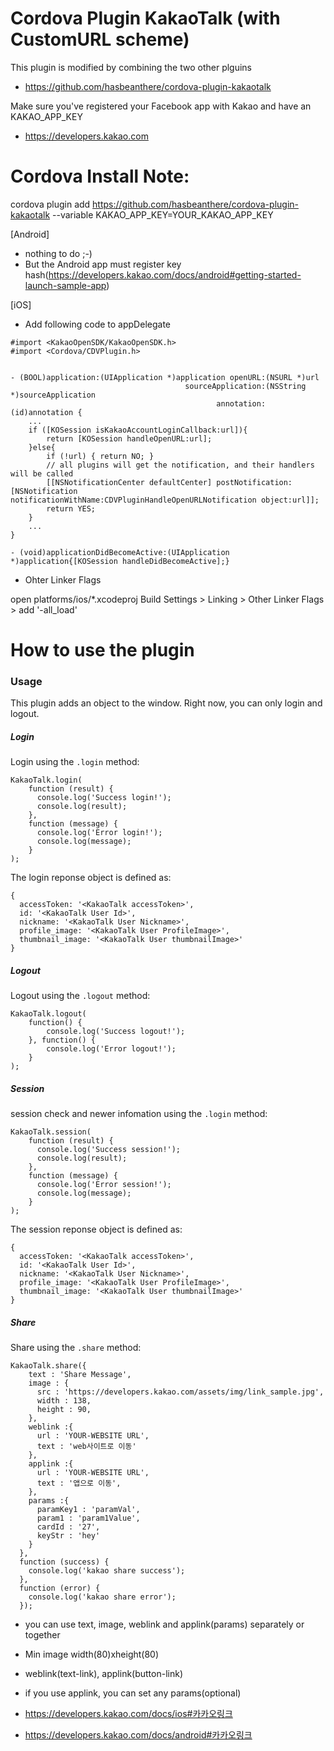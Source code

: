 Cordova Plugin KakaoTalk (with CustomURL scheme)
========================

This plugin is modified by combining the two other plguins

- https://github.com/hasbeanthere/cordova-plugin-kakaotalk

Make sure you've registered your Facebook app with Kakao and have an KAKAO_APP_KEY

- https://developers.kakao.com



Cordova Install Note:
========================

cordova plugin add https://github.com/hasbeanthere/cordova-plugin-kakaotalk --variable KAKAO_APP_KEY=YOUR_KAKAO_APP_KEY

[Android]
* nothing to do ;-)
* But the Android app must register key hash(https://developers.kakao.com/docs/android#getting-started-launch-sample-app)

[iOS]
* Add following code to appDelegate

```
#import <KakaoOpenSDK/KakaoOpenSDK.h>
#import <Cordova/CDVPlugin.h>


- (BOOL)application:(UIApplication *)application openURL:(NSURL *)url
                                       sourceApplication:(NSString *)sourceApplication
                                              annotation:(id)annotation {
    ...
    if ([KOSession isKakaoAccountLoginCallback:url]){
        return [KOSession handleOpenURL:url];
    }else{
        if (!url) { return NO; }
        // all plugins will get the notification, and their handlers will be called
        [[NSNotificationCenter defaultCenter] postNotification:[NSNotification notificationWithName:CDVPluginHandleOpenURLNotification object:url]];
        return YES;
    }
    ...
}

- (void)applicationDidBecomeActive:(UIApplication *)application{[KOSession handleDidBecomeActive];}
```

* Ohter Linker Flags 

open platforms/ios/*.xcodeproj
        Build Settings > Linking > Other Linker Flags > add '-all_load'



How to use the plugin
========================

### Usage

This plugin adds an object to the window. Right now, you can only login and logout.

##### Login

Login using the `.login` method:
```
KakaoTalk.login(
    function (result) {
      console.log('Success login!');
      console.log(result);
    },
    function (message) {
      console.log('Error login!');
      console.log(message);
    }
);
```

The login reponse object is defined as:
```
{
  accessToken: '<KakaoTalk accessToken>',
  id: '<KakaoTalk User Id>',
  nickname: '<KakaoTalk User Nickname>',
  profile_image: '<KakaoTalk User ProfileImage>',
  thumbnail_image: '<KakaoTalk User thumbnailImage>'
}
```

##### Logout

Logout using the `.logout` method:
```
KakaoTalk.logout(
	function() {
		console.log('Success logout!');
	}, function() {
		console.log('Error logout!');
	}
);
```


##### Session

session check and newer infomation using the `.login` method:
```
KakaoTalk.session(
    function (result) {
      console.log('Success session!');
      console.log(result);
    },
    function (message) {
      console.log('Error session!');
      console.log(message);
    }
);
```

The session reponse object is defined as:
```
{
  accessToken: '<KakaoTalk accessToken>',
  id: '<KakaoTalk User Id>',
  nickname: '<KakaoTalk User Nickname>',
  profile_image: '<KakaoTalk User ProfileImage>',
  thumbnail_image: '<KakaoTalk User thumbnailImage>'
}
```


##### Share

Share using the `.share` method:
```
KakaoTalk.share({
    text : 'Share Message',
    image : {
      src : 'https://developers.kakao.com/assets/img/link_sample.jpg',
      width : 138, 
      height : 90,
    },
    weblink :{
      url : 'YOUR-WEBSITE URL',
      text : 'web사이트로 이동'
    },
    applink :{
      url : 'YOUR-WEBSITE URL', 
      text : '앱으로 이동',
    },
    params :{
      paramKey1 : 'paramVal',
      param1 : 'param1Value',
      cardId : '27',
      keyStr : 'hey'
    }
  },
  function (success) {
    console.log('kakao share success');
  },
  function (error) {
    console.log('kakao share error');
  });
```

- you can use text, image, weblink and applink(params) separately or together
- Min image width(80)xheight(80)
- weblink(text-link), applink(button-link)
- if you use applink, you can set any params(optional)

- https://developers.kakao.com/docs/ios#카카오링크
- https://developers.kakao.com/docs/android#카카오링크
